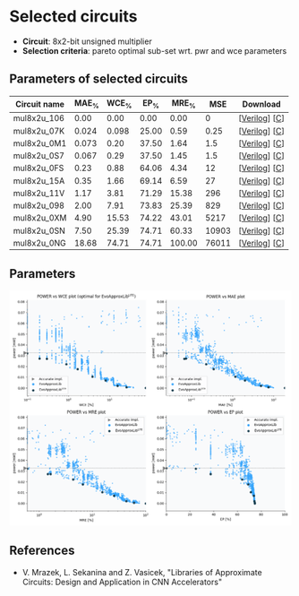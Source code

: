 
Selected circuits
===================
 - **Circuit**: 8x2-bit unsigned multiplier
 - **Selection criteria**: pareto optimal sub-set wrt. pwr and wce parameters

Parameters of selected circuits
----------------------------

| Circuit name | MAE<sub>%</sub> | WCE<sub>%</sub> | EP<sub>%</sub> | MRE<sub>%</sub> | MSE | Download |
| --- |  --- | --- | --- | --- | --- | --- | 
| mul8x2u_106 | 0.00 | 0.00 | 0.00 | 0.00 | 0 |  [[Verilog](mul8x2u_106.v)]  [[C](mul8x2u_106.c)] |
| mul8x2u_07K | 0.024 | 0.098 | 25.00 | 0.59 | 0.25 |  [[Verilog](mul8x2u_07K.v)]  [[C](mul8x2u_07K.c)] |
| mul8x2u_0M1 | 0.073 | 0.20 | 37.50 | 1.64 | 1.5 |  [[Verilog](mul8x2u_0M1.v)]  [[C](mul8x2u_0M1.c)] |
| mul8x2u_0S7 | 0.067 | 0.29 | 37.50 | 1.45 | 1.5 |  [[Verilog](mul8x2u_0S7.v)]  [[C](mul8x2u_0S7.c)] |
| mul8x2u_0FS | 0.23 | 0.88 | 64.06 | 4.34 | 12 |  [[Verilog](mul8x2u_0FS.v)]  [[C](mul8x2u_0FS.c)] |
| mul8x2u_15A | 0.35 | 1.66 | 69.14 | 6.59 | 27 |  [[Verilog](mul8x2u_15A.v)]  [[C](mul8x2u_15A.c)] |
| mul8x2u_11V | 1.17 | 3.81 | 71.29 | 15.38 | 296 |  [[Verilog](mul8x2u_11V.v)]  [[C](mul8x2u_11V.c)] |
| mul8x2u_098 | 2.00 | 7.91 | 73.83 | 25.39 | 829 |  [[Verilog](mul8x2u_098.v)]  [[C](mul8x2u_098.c)] |
| mul8x2u_0XM | 4.90 | 15.53 | 74.22 | 43.01 | 5217 |  [[Verilog](mul8x2u_0XM.v)]  [[C](mul8x2u_0XM.c)] |
| mul8x2u_0SN | 7.50 | 25.39 | 74.71 | 60.33 | 10903 |  [[Verilog](mul8x2u_0SN.v)]  [[C](mul8x2u_0SN.c)] |
| mul8x2u_0NG | 18.68 | 74.71 | 74.71 | 100.00 | 76011 |  [[Verilog](mul8x2u_0NG.v)]  [[C](mul8x2u_0NG.c)] |
    
Parameters
--------------
![Parameters figure](fig.png)

References
--------------
   - V. Mrazek, L. Sekanina and Z. Vasicek, "Libraries of Approximate Circuits: Design and Application in CNN Accelerators"

             